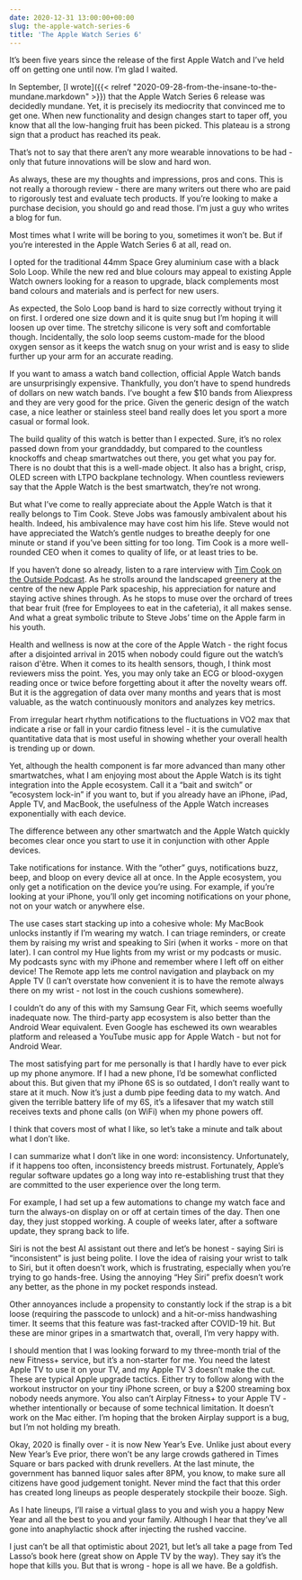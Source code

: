 ```yaml
---
date: 2020-12-31 13:00:00+00:00
slug: the-apple-watch-series-6
title: 'The Apple Watch Series 6'
---
```


It’s been five years since the release of the first Apple Watch and I’ve held off on getting one until now. I’m glad I waited.

In September, [I wrote]({{< relref "2020-09-28-from-the-insane-to-the-mundane.markdown" >}}) that the Apple Watch Series 6 release was decidedly mundane. Yet, it is precisely its mediocrity that convinced me to get one. When new functionality and design changes start to taper off, you know that all the low-hanging fruit has been picked. This plateau is a strong sign that a product has reached its peak.

That’s not to say that there aren’t any more wearable innovations to be had - only that future innovations will be slow and hard won.

As always, these are my thoughts and impressions, pros and cons. This is not really a thorough review - there are many writers out there who are paid to rigorously test and evaluate tech products. If you’re looking to make a purchase decision, you should go and read those. I’m just a guy who writes a blog for fun.

Most times what I write will be boring to you, sometimes it won’t be. But if you’re interested in the Apple Watch Series 6 at all, read on.

<!--more-->

I opted for the traditional 44mm Space Grey aluminium case with a black Solo Loop. While the new red and blue colours may appeal to existing Apple Watch owners looking for a reason to upgrade, black complements most band colours and materials and is perfect for new users.

As expected, the Solo Loop band is hard to size correctly without trying it on first. I ordered one size down and it is quite snug but I’m hoping it will loosen up over time. The stretchy silicone is very soft and comfortable though. Incidentally, the solo loop seems custom-made for the blood oxygen sensor as it keeps the watch snug on your wrist and is easy to slide further up your arm for an accurate reading.

If you want to amass a watch band collection, official Apple Watch bands are unsurprisingly expensive. Thankfully, you don’t have to spend hundreds of dollars on new watch bands. I’ve bought a few $10 bands from Aliexpress and they are very good for the price. Given the generic design of the watch case, a nice leather or stainless steel band really does let you sport a more casual or formal look.

The build quality of this watch is better than I expected. Sure, it’s no rolex passed down from your granddaddy, but compared to the countless knockoffs and cheap smartwatches out there, you get what you pay for. There is no doubt that this is a well-made object. It also has a bright, crisp, OLED screen with LTPO backplane technology. When countless reviewers say that the Apple Watch is the best smartwatch, they’re not wrong.

But what I’ve come to really appreciate about the Apple Watch is that it really belongs to Tim Cook. Steve Jobs was famously ambivalent about his health. Indeed, his ambivalence may have cost him his life. Steve would not have appreciated the Watch’s gentle nudges to breathe deeply for one minute or stand if you’ve been sitting for too long. Tim Cook is a more well-rounded CEO when it comes to quality of life, or at least tries to be. 

If you haven’t done so already, listen to a rare interview with [Tim Cook on the Outside Podcast](https://podcasts.apple.com/ca/podcast/tim-cook-on-health-and-fitness/id1090500561?i=1000501826971). As he strolls around the landscaped greenery at the centre of the new Apple Park spaceship, his appreciation for nature and staying active shines through. As he stops to muse over the orchard of trees that bear fruit (free for Employees to eat in the cafeteria), it all makes sense. And what a great symbolic tribute to Steve Jobs’ time on the Apple farm in his youth.

Health and wellness is now at the core of the Apple Watch - the right focus after a disjointed arrival in 2015 when nobody could figure out the watch’s raison d'être. When it comes to its health sensors, though, I think most reviewers miss the point. Yes, you may only take an ECG or blood-oxygen reading once or twice before forgetting about it after the novelty wears off. But it is the aggregation of data over many months and years that is most valuable, as the watch continuously monitors and analyzes key metrics.

From irregular heart rhythm notifications to the fluctuations in VO2 max that indicate a rise or fall in your cardio fitness level - it is the cumulative quantitative data that is most useful in showing whether your overall health is trending up or down.

Yet, although the health component is far more advanced than many other smartwatches, what I am enjoying most about the Apple Watch is its tight integration into the Apple ecosystem. Call it a “bait and switch” or “ecosystem lock-in” if you want to, but if you already have an iPhone, iPad, Apple TV, and MacBook, the usefulness of the Apple Watch increases exponentially with each device.

The difference between any other smartwatch and the Apple Watch quickly becomes clear once you start to use it in conjunction with other Apple devices.

Take notifications for instance. With the “other” guys, notifications buzz, beep, and bloop on every device all at once. In the Apple ecosystem, you only get a notification on the device you’re using. For example, if you’re looking at your iPhone, you’ll only get incoming notifications on your phone, not on your watch or anywhere else.

The use cases start stacking up into a cohesive whole: My MacBook unlocks instantly if I’m wearing my watch. I can triage reminders, or create them by raising my wrist and speaking to Siri (when it works - more on that later). I can control my Hue lights from my wrist or my podcasts or music. My podcasts sync with my iPhone and remember where I left off on either device! The Remote app lets me control navigation and playback on my Apple TV (I can’t overstate how convenient it is to have the remote always there on my wrist - not lost in the couch cushions somewhere).

I couldn’t do any of this with my Samsung Gear Fit, which seems woefully inadequate now. The third-party app ecosystem is also better than the Android Wear equivalent. Even Google has eschewed its own wearables platform and released a YouTube music app for Apple Watch - but not for Android Wear.

The most satisfying part for me personally is that I hardly have to ever pick up my phone anymore. If I had a new phone, I’d be somewhat conflicted about this. But given that my iPhone 6S is so outdated, I don’t really want to stare at it much. Now it’s just a dumb pipe feeding data to my watch. And given the terrible battery life of my 6S, it’s a lifesaver that my watch still receives texts and phone calls (on WiFi) when my phone powers off.

I think that covers most of what I like, so let’s take a minute and talk about what I don’t like.

I can summarize what I don’t like in one word: inconsistency. Unfortunately, if it happens too often, inconsistency breeds mistrust. Fortunately, Apple’s regular software updates go a long way into re-establishing trust that they are committed to the user experience over the long term.

For example, I had set up a few automations to change my watch face and turn the always-on display on or off at certain times of the day. Then one day, they just stopped working. A couple of weeks later, after a software update, they sprang back to life.

Siri is not the best AI assistant out there and let’s be honest - saying Siri is “inconsistent” is just being polite. I love the idea of raising your wrist to talk to Siri, but it often doesn’t work, which is frustrating, especially when you’re trying to go hands-free. Using the annoying “Hey Siri” prefix doesn’t work any better, as the phone in my pocket responds instead.

Other annoyances include a propensity to constantly lock if the strap is a bit loose (requiring the passcode to unlock) and a hit-or-miss handwashing timer. It seems that this feature was fast-tracked after COVID-19 hit. But these are minor gripes in a smartwatch that, overall, I’m very happy with.

I should mention that I was looking forward to my three-month trial of the new Fitness+ service, but it’s a non-starter for me. You need the latest Apple TV to use it on your TV, and my Apple TV 3 doesn’t make the cut. These are typical Apple upgrade tactics. Either try to follow along with the workout instructor on your tiny iPhone screen, or buy a $200 streaming box nobody needs anymore. You also can’t Airplay Fitness+ to your Apple TV - whether intentionally or because of some technical limitation. It doesn’t work on the Mac either. I’m hoping that the broken Airplay support is a bug, but I’m not holding my breath.

Okay, 2020 is finally over - it is now New Year’s Eve. Unlike just about every New Year’s Eve prior, there won’t be any large crowds gathered in Times Square or bars packed with drunk revellers. At the last minute, the government has banned liquor sales after 8PM, you know, to make sure all citizens have good judgement tonight. Never mind the fact that this order has created long lineups as people desperately stockpile their booze. Sigh.

As I hate lineups, I’ll raise a virtual glass to you and wish you a happy New Year and all the best to you and your family. Although I hear that they’ve all gone into anaphylactic shock after injecting the rushed vaccine.

I just can’t be all that optimistic about 2021, but let’s all take a page from Ted Lasso’s book here (great show on Apple TV by the way). They say it’s the hope that kills you. But that is wrong - hope is all we have. Be a goldfish.